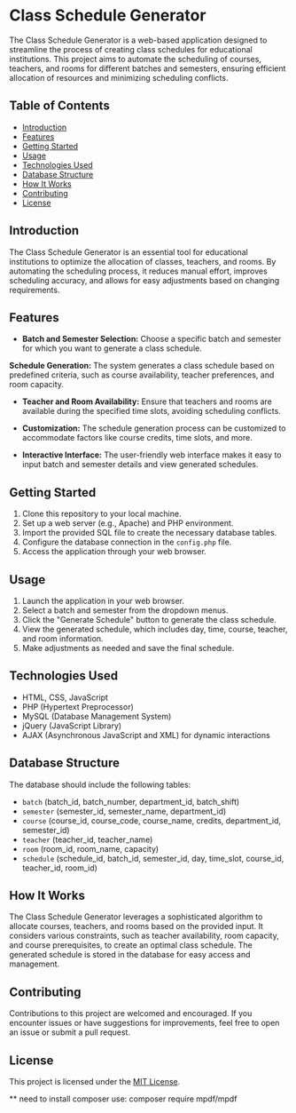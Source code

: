 # Class Schedule Generator

The Class Schedule Generator is a web-based application designed to streamline the process of creating class schedules for educational institutions. This project aims to automate the scheduling of courses, teachers, and rooms for different batches and semesters, ensuring efficient allocation of resources and minimizing scheduling conflicts.

## Table of Contents

-  [Introduction](#introduction)
-  [Features](#features)
-  [Getting Started](#getting-started)
-  [Usage](#usage)
-  [Technologies Used](#technologies-used)
-  [Database Structure](#database-structure)
-  [How It Works](#how-it-works)
-  [Contributing](#contributing)
-  [License](#license)

## Introduction

The Class Schedule Generator is an essential tool for educational institutions to optimize the allocation of classes, teachers, and rooms. By automating the scheduling process, it reduces manual effort, improves scheduling accuracy, and allows for easy adjustments based on changing requirements.

## Features

-  **Batch and Semester Selection:** Choose a specific batch and semester for which you want to generate a class schedule.

**Schedule Generation:** The system generates a class schedule based on predefined criteria, such as course availability, teacher preferences, and room capacity.

-  **Teacher and Room Availability:** Ensure that teachers and rooms are available during the specified time slots, avoiding scheduling conflicts.

-  **Customization:** The schedule generation process can be customized to accommodate factors like course credits, time slots, and more.

-  **Interactive Interface:** The user-friendly web interface makes it easy to input batch and semester details and view generated schedules.

## Getting Started

1. Clone this repository to your local machine.
2. Set up a web server (e.g., Apache) and PHP environment.
3. Import the provided SQL file to create the necessary database tables.
4. Configure the database connection in the `config.php` file.
5. Access the application through your web browser.

## Usage

1. Launch the application in your web browser.
2. Select a batch and semester from the dropdown menus.
3. Click the "Generate Schedule" button to generate the class schedule.
4. View the generated schedule, which includes day, time, course, teacher, and room information.
5. Make adjustments as needed and save the final schedule.

## Technologies Used

-  HTML, CSS, JavaScript
-  PHP (Hypertext Preprocessor)
-  MySQL (Database Management System)
-  jQuery (JavaScript Library)
-  AJAX (Asynchronous JavaScript and XML) for dynamic interactions

## Database Structure

The database should include the following tables:

-  `batch` (batch_id, batch_number, department_id, batch_shift)
-  `semester` (semester_id, semester_name, department_id)
-  `course` (course_id, course_code, course_name, credits, department_id, semester_id)
-  `teacher` (teacher_id, teacher_name)
-  `room` (room_id, room_name, capacity)
-  `schedule` (schedule_id, batch_id, semester_id, day, time_slot, course_id, teacher_id, room_id)

## How It Works

The Class Schedule Generator leverages a sophisticated algorithm to allocate courses, teachers, and rooms based on the provided input. It considers various constraints, such as teacher availability, room capacity, and course prerequisites, to create an optimal class schedule. The generated schedule is stored in the database for easy access and management.

## Contributing

Contributions to this project are welcomed and encouraged. If you encounter issues or have suggestions for improvements, feel free to open an issue or submit a pull request.

## License

This project is licensed under the [MIT License](LICENSE).

\*\* need to install composer
use: composer require mpdf/mpdf

